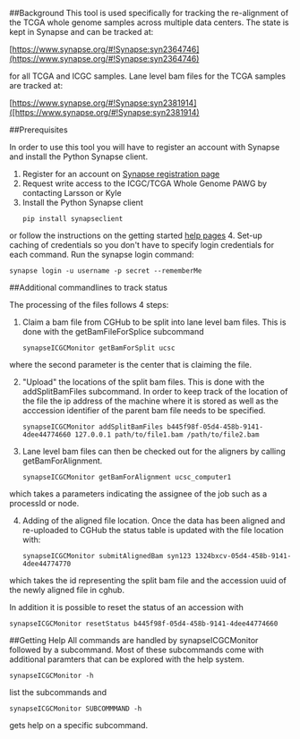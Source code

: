 ##Background
This tool is used specifically for tracking the re-alignment of the TCGA whole genome samples across multiple data centers.  The state is kept in Synapse and can be tracked at:

[https://www.synapse.org/#!Synapse:syn2364746](https://www.synapse.org/#!Synapse:syn2364746) 

for all TCGA and ICGC samples. Lane level bam files for the TCGA samples are tracked at:

[https://www.synapse.org/#!Synapse:syn2381914]([https://www.synapse.org/#!Synapse:syn2381914)

##Prerequisites

In order to use this tool you will have to register an account with Synapse and install the Python Synapse client.

1. Register for an account on [Synapse registration page](https://www.synapse.org/#!RegisterAccount:0)
2. Request write access to the ICGC/TCGA Whole Genome PAWG by contacting Larsson or Kyle
3. Install the Python Synapse client
   ```
   pip install synapseclient
   ```
or follow the instructions on the getting started [help pages](https://www.synapse.org/#!Synapse:syn1768504)
4. Set-up caching of credentials so you don't have to specify login credentials for each command.  Run the synapse login command:
   ```
   synapse login -u username -p secret --rememberMe
   ```


##Additional commandlines to track status

The processing of the files follows 4 steps:

1. Claim a bam file from CGHub to be split into lane level bam files. This is done with the getBamFileForSplice subcommand
   ```
   synapseICGCMonitor getBamForSplit ucsc
   ```
where the second parameter is the center that is claiming the file.

2. "Upload" the locations of the split bam files.  This is done with the addSplitBamFiles subcommand.  In order to keep track of the location of the file the ip address of the machine where it is stored as well as the acccession identifier of the parent bam file needs to be specified.
   ```
   synapseICGCMonitor addSplitBamFiles b445f98f-05d4-458b-9141-4dee44774660 127.0.0.1 path/to/file1.bam /path/to/file2.bam
   ```
3. Lane level bam files can then be checked out for the aligners by calling getBamForAlignment.
   ```
   synapseICGCMonitor getBamForAlignment ucsc_computer1
   ```
which takes a parameters indicating the assignee of the job such as a processId or node.

4. Adding of the aligned file location.  Once the data has been aligned and re-uploaded to CGHub the status table is updated with the file location with:
   ```
   synapseICGCMonitor submitAlignedBam syn123 1324bxcv-05d4-458b-9141-4dee44774770
   ```
which takes the id representing the split bam file and the accession uuid of the newly aligned file in cghub.

In addition it is possible to reset the status of an accession with
```
synapseICGCMonitor resetStatus b445f98f-05d4-458b-9141-4dee44774660
```

##Getting Help
All commands are handled by synapseICGCMonitor followed by a subcommand.  Most of these subcommands come with  additional paramters that can be explored with the help system.

```
synapseICGCMonitor -h
```
list the subcommands and 
```
synapseICGCMonitor SUBCOMMMAND -h
```
gets help on a specific subcommand.


